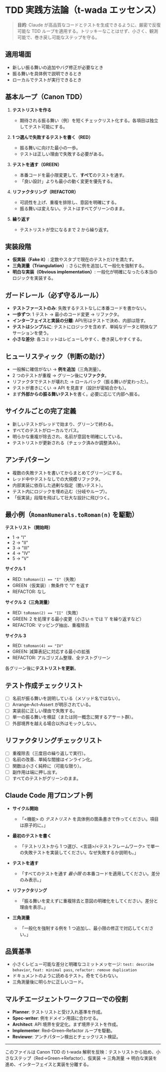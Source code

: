 # TDD 実践方法論（t-wada エッセンス）

> **目的**: Claude が高品質なコードとテストを生成できるように、厳密で反復可能な TDD ループを適用する。トリッキーなことはせず、小さく、観測可能で、巻き戻し可能なステップを守る。

## 適用場面

- 新しい振る舞いの追加やバグ修正が必要なとき
- 振る舞いを具体例で説明できるとき
- ローカルでテストが実行できるとき

## 基本ループ（Canon TDD）

1. **テストリストを作る**

   - 期待される振る舞い（例）を短くチェックリスト化する。各項目は独立してテスト可能にする。

2. **1 つ選んで失敗するテストを書く（RED）**

   - 振る舞いに向けた最小の一歩。
   - テストは正しい理由で失敗する必要がある。

3. **テストを通す（GREEN）**

   - 本番コードを最小限変更して、**すべて**のテストを通す。
   - 「良い設計」よりも最小の動く変更を優先する。

4. **リファクタリング（REFACTOR）**

   - 可読性を上げ、重複を排除し、意図を明確にする。
   - 振る舞いは変えない。テストはすべてグリーンのまま。

5. **繰り返す**

   - テストリストが空になるまで 2 から繰り返す。

## 実装段階

- **仮実装（Fake it）**: 定数やスタブで現在のテストだけを満たす。
- **三角測量（Triangulation）**: さらに例を追加して一般化を強制する。
- **明白な実装（Obvious implementation）**: 一般化が明確になったら本当のロジックを実装する。

## ガードレール（必ず守るルール）

- **テストファーストのみ**: 失敗するテストなしに本番コードを書かない。
- **一歩ずつ**: 1 テスト → 最小のコード変更 → リファクタ。
- **インターフェイスと実装の分離**: API/形はテストで決め、内部は隠す。
- **テストはシンプルに**: テストにロジックを含めず、単純なデータと明快なアサーションを使う。
- **小さな差分**: 各コミットはレビューしやすく、巻き戻しやすくする。

## ヒューリスティック（判断の助け）

- 一般解に確信がない → **例を追加**（三角測量）。
- 2 つのテストが重複 → グリーン後に**リファクタ**。
- リファクタでテストが壊れた → ロールバック（振る舞いが変わった）。
- テストが書きにくい → API を見直す（設計が密結合かも）。
- まず**外部からの振る舞いテスト**を書く。必要に応じて内部へ掘る。

## サイクルごとの完了定義

- 新しいテストがレッドで始まり、グリーンで終わる。
- すべてのテストがローカルでパス。
- 明らかな重複が除去され、名前が意図を明確にしている。
- テストリストが更新される（チェック済みか調整済み）。

## アンチパターン

- 複数の失敗テストを書いてからまとめてグリーンにする。
- レッド中やテストなしでの大規模リファクタ。
- 内部実装に依存した過剰な指定（脆いテスト）。
- テスト内にロジックを埋め込む（分岐やループ）。
- 「仮実装」段階を飛ばして壮大な設計に飛びつく。

## 最小例（`RomanNumerals.toRoman(n)` を駆動）

**テストリスト（開始時）**

- 1 → "I"
- 2 → "II"
- 3 → "III"
- 4 → "IV"
- 5 → "V"

**サイクル 1**

- RED: `toRoman(1) == "I"`（失敗）
- GREEN（仮実装）: 無条件で "I" を返す
- REFACTOR: なし

**サイクル 2（三角測量）**

- RED: `toRoman(2) == "II"`（失敗）
- GREEN: 2 を処理する最小変更（小さい n では 'I' を繰り返すなど）
- REFACTOR: マッピング抽出、重複除去

**サイクル 3**

- RED: `toRoman(4) == "IV"`
- GREEN: 減算表記に対応する最小の拡張
- REFACTOR: アルゴリズム整理、全テストグリーン

各グリーン後に**テストリストを更新**。

## テスト作成チェックリスト

- [ ] 名前が振る舞いを説明している（メソッド名ではない）。
- [ ] Arrange–Act–Assert が明示されている。
- [ ] 実装前に正しい理由で失敗する。
- [ ] 単一の振る舞いを検証（または同一概念に関するアサート群）。
- [ ] 外部境界を越える場合以外はモックしない。

## リファクタリングチェックリスト

- [ ] 重複除去（三度目の繰り返しで実行）。
- [ ] 名前の改善、単純な間接はインライン化。
- [ ] 関数は小さく純粋に（可能な限り）。
- [ ] 副作用は端に押し出す。
- [ ] すべてのテストがグリーンのまま。

## Claude Code 用プロンプト例

- **サイクル開始**

  - 「<機能> の _テストリスト_ を具体例の箇条書きで作ってください。項目は原子的に。」

- **最初のテストを書く**

  - 「テストリストから 1 つ選び、<言語>/<テストフレームワーク> で単一の失敗テストを実装してください。なぜ失敗するか説明も。」

- **テストを通す**

  - 「すべてのテストを通す _最小限_ の本番コードを適用してください。差分のみ表示。」

- **リファクタリング**

  - 「振る舞いを変えずに重複除去と意図の明確化をしてください。差分と理由を表示。」

- **三角測量**

  - 「一般化を強制する例を 1 つ追加し、最小限の修正で対応してください。」

## 品質基準

- 小さくレビュー可能な差分と明確なコミットメッセージ: `test: describe behavior`, `feat: minimal pass`, `refactor: remove duplication`
- ドキュメントのように読めるテスト。奇をてらわない。
- 三角測量後に明らかに正しいコード。

## マルチエージェントワークフローでの役割

- **Planner**: テストリストと受け入れ基準を作成。
- **Spec-writer**: 例をドメイン用語に合わせる。
- **Architect**: API 境界を安定化。まず境界テストを作成。
- **Implementer**: Red–Green–Refactor ループを駆動。
- **Reviewer**: アンチパターン検出とチェックリスト検証。

---

このファイルは Canon TDD の t-wada 解釈を反映：テストリストから始め、小さなステップ（Red→Green→Refactor）、仮実装 → 三角測量 → 明白な実装を進め、インターフェイスと実装を分離する。
